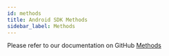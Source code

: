 ```yaml
---
id: methods
title: Android SDK Methods
sidebar_label: Methods
---
```


Please refer to our documentation on GitHub [Methods](https://github.com/ostdotcom/ost-wallet-sdk-android/tree/develop#ost-sdk-methods)